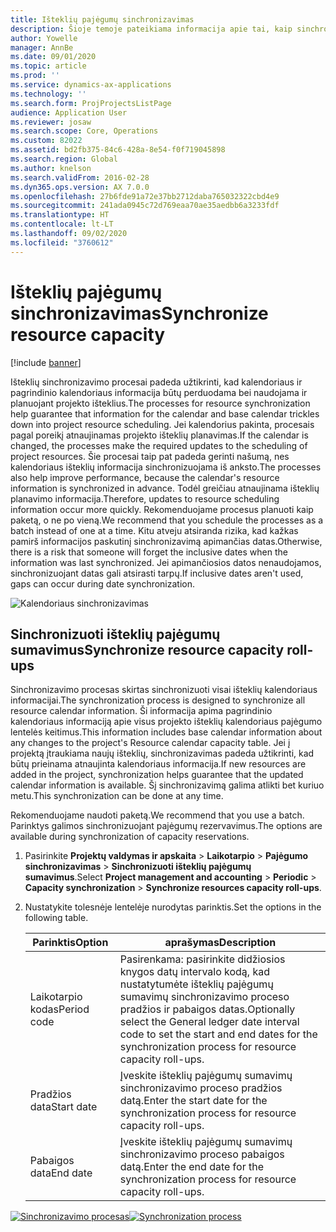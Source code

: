 ```yaml
---
title: Išteklių pajėgumų sinchronizavimas
description: Šioje temoje pateikiama informacija apie tai, kaip sinchronizuoti išteklių pajėgumą įvairiuose kalendoriuose ir projektuose.
author: Yowelle
manager: AnnBe
ms.date: 09/01/2020
ms.topic: article
ms.prod: ''
ms.service: dynamics-ax-applications
ms.technology: ''
ms.search.form: ProjProjectsListPage
audience: Application User
ms.reviewer: josaw
ms.search.scope: Core, Operations
ms.custom: 82022
ms.assetid: bd2fb375-84c6-428a-8e54-f0f719045898
ms.search.region: Global
ms.author: knelson
ms.search.validFrom: 2016-02-28
ms.dyn365.ops.version: AX 7.0.0
ms.openlocfilehash: 27b6fde91a72e37bb2712daba765032322cbd4e9
ms.sourcegitcommit: 241ada0945c72d769eaa70ae35aedbb6a3233fdf
ms.translationtype: HT
ms.contentlocale: lt-LT
ms.lasthandoff: 09/02/2020
ms.locfileid: "3760612"
---
```

# <a name="synchronize-resource-capacity"></a><span data-ttu-id="4736c-103">Išteklių pajėgumų sinchronizavimas</span><span class="sxs-lookup"><span data-stu-id="4736c-103">Synchronize resource capacity</span></span>

[!include [banner](../includes/banner.md)]

<span data-ttu-id="4736c-104">Išteklių sinchronizavimo procesai padeda užtikrinti, kad kalendoriaus ir pagrindinio kalendoriaus informacija būtų perduodama bei naudojama ir planuojant projekto išteklius.</span><span class="sxs-lookup"><span data-stu-id="4736c-104">The processes for resource synchronization help guarantee that information for the calendar and base calendar trickles down into project resource scheduling.</span></span> <span data-ttu-id="4736c-105">Jei kalendorius pakinta, procesais pagal poreikį atnaujinamas projekto išteklių planavimas.</span><span class="sxs-lookup"><span data-stu-id="4736c-105">If the calendar is changed, the processes make the required updates to the scheduling of project resources.</span></span> <span data-ttu-id="4736c-106">Šie procesai taip pat padeda gerinti našumą, nes kalendoriaus išteklių informacija sinchronizuojama iš anksto.</span><span class="sxs-lookup"><span data-stu-id="4736c-106">The processes also help improve performance, because the calendar's resource information is synchronized in advance.</span></span> <span data-ttu-id="4736c-107">Todėl greičiau atnaujinama išteklių planavimo informacija.</span><span class="sxs-lookup"><span data-stu-id="4736c-107">Therefore, updates to resource scheduling information occur more quickly.</span></span> <span data-ttu-id="4736c-108">Rekomenduojame procesus planuoti kaip paketą, o ne po vieną.</span><span class="sxs-lookup"><span data-stu-id="4736c-108">We recommend that you schedule the processes as a batch instead of one at a time.</span></span> <span data-ttu-id="4736c-109">Kitu atveju atsiranda rizika, kad kažkas pamirš informacijos paskutinį sinchronizavimą apimančias datas.</span><span class="sxs-lookup"><span data-stu-id="4736c-109">Otherwise, there is a risk that someone will forget the inclusive dates when the information was last synchronized.</span></span> <span data-ttu-id="4736c-110">Jei apimančiosios datos nenaudojamos, sinchronizuojant datas gali atsirasti tarpų.</span><span class="sxs-lookup"><span data-stu-id="4736c-110">If inclusive dates aren't used, gaps can occur during date synchronization.</span></span>

![Kalendoriaus sinchronizavimas](./media/projectresourcing04-1024x471.jpg)

## <a name="synchronize-resource-capacity-roll-ups"></a><span data-ttu-id="4736c-112">Sinchronizuoti išteklių pajėgumų sumavimus</span><span class="sxs-lookup"><span data-stu-id="4736c-112">Synchronize resource capacity roll-ups</span></span>

<span data-ttu-id="4736c-113">Sinchronizavimo procesas skirtas sinchronizuoti visai išteklių kalendoriaus informacijai.</span><span class="sxs-lookup"><span data-stu-id="4736c-113">The synchronization process is designed to synchronize all resource calendar information.</span></span> <span data-ttu-id="4736c-114">Ši informacija apima pagrindinio kalendoriaus informaciją apie visus projekto išteklių kalendoriaus pajėgumo lentelės keitimus.</span><span class="sxs-lookup"><span data-stu-id="4736c-114">This information includes base calendar information about any changes to the project's Resource calendar capacity table.</span></span> <span data-ttu-id="4736c-115">Jei į projektą įtraukiama naujų išteklių, sinchronizavimas padeda užtikrinti, kad būtų prieinama atnaujinta kalendoriaus informacija.</span><span class="sxs-lookup"><span data-stu-id="4736c-115">If new resources are added in the project, synchronization helps guarantee that the updated calendar information is available.</span></span> <span data-ttu-id="4736c-116">Šį sinchronizavimą galima atlikti bet kuriuo metu.</span><span class="sxs-lookup"><span data-stu-id="4736c-116">This synchronization can be done at any time.</span></span>

<span data-ttu-id="4736c-117">Rekomenduojame naudoti paketą.</span><span class="sxs-lookup"><span data-stu-id="4736c-117">We recommend that you use a batch.</span></span> <span data-ttu-id="4736c-118">Parinktys galimos sinchronizuojant pajėgumų rezervavimus.</span><span class="sxs-lookup"><span data-stu-id="4736c-118">The options are available during synchronization of capacity reservations.</span></span>

1. <span data-ttu-id="4736c-119">Pasirinkite **Projektų valdymas ir apskaita** &gt; **Laikotarpio** &gt; **Pajėgumo sinchronizavimas** &gt; **Sinchronizuoti išteklių pajėgumų sumavimus**.</span><span class="sxs-lookup"><span data-stu-id="4736c-119">Select **Project management and accounting** &gt; **Periodic** &gt; **Capacity synchronization** &gt; **Synchronize resources capacity roll-ups**.</span></span>
2. <span data-ttu-id="4736c-120">Nustatykite tolesnėje lentelėje nurodytas parinktis.</span><span class="sxs-lookup"><span data-stu-id="4736c-120">Set the options in the following table.</span></span>

    | <span data-ttu-id="4736c-121">Parinktis</span><span class="sxs-lookup"><span data-stu-id="4736c-121">Option</span></span>      | <span data-ttu-id="4736c-122">aprašymas</span><span class="sxs-lookup"><span data-stu-id="4736c-122">Description</span></span> |
    |-------------|-------------|
    | <span data-ttu-id="4736c-123">Laikotarpio kodas</span><span class="sxs-lookup"><span data-stu-id="4736c-123">Period code</span></span> | <span data-ttu-id="4736c-124">Pasirenkama: pasirinkite didžiosios knygos datų intervalo kodą, kad nustatytumėte išteklių pajėgumų sumavimų sinchronizavimo proceso pradžios ir pabaigos datas.</span><span class="sxs-lookup"><span data-stu-id="4736c-124">Optionally select the General ledger date interval code to set the start and end dates for the synchronization process for resource capacity roll-ups.</span></span> |
    | <span data-ttu-id="4736c-125">Pradžios data</span><span class="sxs-lookup"><span data-stu-id="4736c-125">Start date</span></span>  | <span data-ttu-id="4736c-126">Įveskite išteklių pajėgumų sumavimų sinchronizavimo proceso pradžios datą.</span><span class="sxs-lookup"><span data-stu-id="4736c-126">Enter the start date for the synchronization process for resource capacity roll-ups.</span></span> |
    | <span data-ttu-id="4736c-127">Pabaigos data</span><span class="sxs-lookup"><span data-stu-id="4736c-127">End date</span></span>    | <span data-ttu-id="4736c-128">Įveskite išteklių pajėgumų sumavimų sinchronizavimo proceso pabaigos datą.</span><span class="sxs-lookup"><span data-stu-id="4736c-128">Enter the end date for the synchronization process for resource capacity roll-ups.</span></span> |

<span data-ttu-id="4736c-129">[![Sinchronizavimo procesas](./media/projectresourcing09.jpg)](./media/projectresourcing09.jpg)</span><span class="sxs-lookup"><span data-stu-id="4736c-129">[![Synchronization process](./media/projectresourcing09.jpg)](./media/projectresourcing09.jpg)</span></span>
